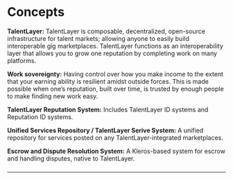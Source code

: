 # Concepts

**TalentLayer:** TalentLayer is composable, decentralized, open-source infrastructure for talent markets; allowing anyone to easily build interoperable gig marketplaces. TalentLayer functions as an interoperability layer that allows you to grow one reputation by completing work on many platforms.

**Work sovereignty:** Having control over how you make income to the extent that your earning ability is resilient amidst outside forces. This is made possible when one’s reputation, built over time, is trusted by enough people to make finding new work easy.

**TalentLayer Reputation System:** Includes TalentLayer ID systems and Reputation ID systems.

**Unified Services Repository / TalentLayer Serive System:** A unified repository for services posted on any TalentLayer-integrated marketplaces.

**Escrow and Dispute Resolution System:** A Kleros-based system for escrow and handling disputes, native to TalentLayer.

###

****
